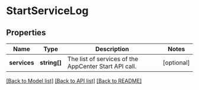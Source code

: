 # StartServiceLog

## Properties
Name | Type | Description | Notes
------------ | ------------- | ------------- | -------------
**services** | **string[]** | The list of services of the AppCenter Start API call. | [optional] 

[[Back to Model list]](../README.md#documentation-for-models) [[Back to API list]](../README.md#documentation-for-api-endpoints) [[Back to README]](../README.md)



